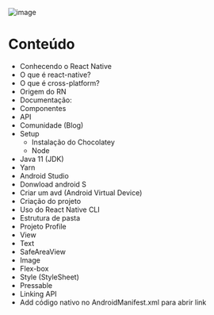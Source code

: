 ![image](https://user-images.githubusercontent.com/38795826/168671229-f7cecc2f-115a-43c8-918a-115f6d4e4406.png)


# Conteúdo
- Conhecendo o React Native
- O que é react-native?
- O que é cross-platform?
- Origem do RN
- Documentação:
- Componentes
- API
- Comunidade (Blog)
- Setup
  - Instalação do Chocolatey
  - Node
 - Java 11 (JDK)
 - Yarn
 - Android Studio
 - Donwload android S
- Criar um avd (Android Virtual Device)
- Criação do projeto
- Uso do React Native CLI
- Estrutura de pasta
- Projeto Profile
 - View
 - Text
 - SafeAreaView
 - Image
 - Flex-box
 - Style (StyleSheet)
 - Pressable
 - Linking API
 - Add código nativo no AndroidManifest.xml para abrir link
